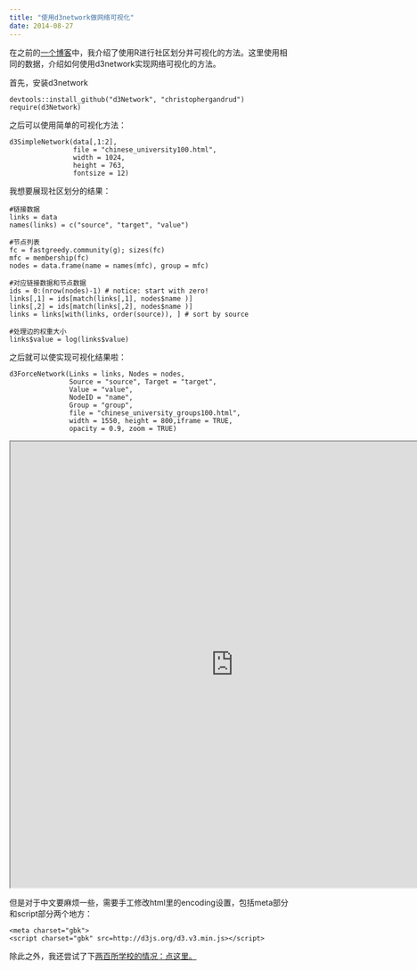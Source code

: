 ```yaml
---
title: "使用d3network做网络可视化"
date: 2014-08-27
---
```

<!--more-->

在之前的[一个博客](http://chengjun.github.io/cn/2014/07/chinese-university-friendship-network/)中，我介绍了使用R进行社区划分并可视化的方法。这里使用相同的数据，介绍如何使用d3network实现网络可视化的方法。

首先，安装d3network

    devtools::install_github("d3Network", "christophergandrud")
    require(d3Network)

之后可以使用简单的可视化方法：

    d3SimpleNetwork(data[,1:2],
                    file = "chinese_university100.html",
                    width = 1024,
                    height = 763,
                    fontsize = 12)


我想要展现社区划分的结果：

    #链接数据
    links = data
    names(links) = c("source", "target", "value")

    #节点列表
    fc = fastgreedy.community(g); sizes(fc)
    mfc = membership(fc)
    nodes = data.frame(name = names(mfc), group = mfc)

    #对应链接数据和节点数据
    ids = 0:(nrow(nodes)-1) # notice: start with zero!
    links[,1] = ids[match(links[,1], nodes$name )]
    links[,2] = ids[match(links[,2], nodes$name )]
    links = links[with(links, order(source)), ] # sort by source

    #处理边的权重大小
    links$value = log(links$value)

之后就可以使实现可视化结果啦：

    d3ForceNetwork(Links = links, Nodes = nodes,
                   Source = "source", Target = "target",
                   Value = "value",
                   NodeID = "name",
                   Group = "group",
                   file = "chinese_university_groups100.html",
                   width = 1550, height = 800,iframe = TRUE,
                   opacity = 0.9, zoom = TRUE)



<iframe src='http://chengjun.github.io/vis/chinese_university_groups100.html' scrolling="no" width="800" height = "800"></iframe>


但是对于中文要麻烦一些，需要手工修改html里的encoding设置，包括meta部分和script部分两个地方：

    <meta charset="gbk">
    <script charset="gbk" src=http://d3js.org/d3.v3.min.js></script>


除此之外，我还尝试了下[两百所学校的情况：点这里。](http://chengjun.github.io/vis/chinese_university_groups200more.html)

